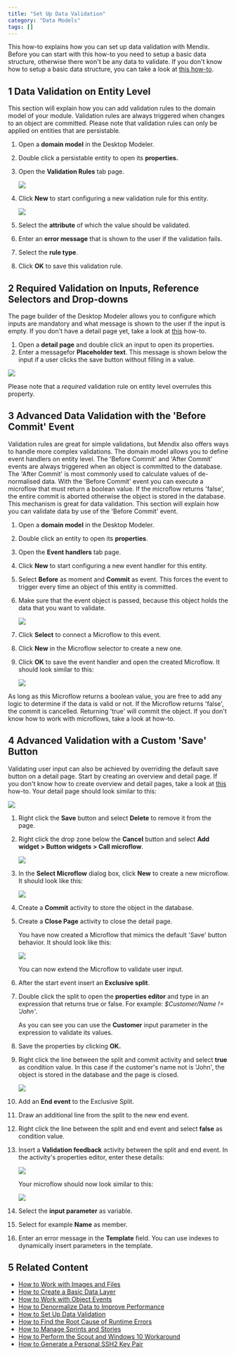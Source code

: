 ```yaml
---
title: "Set Up Data Validation"
category: "Data Models"
tags: []
---
```

This how-to explains how you can set up data validation with Mendix. Before you can start with this how-to you need to setup a basic data structure, otherwise there won't be any data to validate. If you don't know how to setup a basic data structure, you can take a look at [this how-to](create-a-basic-data-layer).

## 1 Data Validation on Entity Level

This section will explain how you can add validation rules to the domain model of your module. Validation rules are always triggered when changes to an object are committed. Please note that validation rules can only be applied on entities that are persistable.

1.  Open a **domain model** in the Desktop Modeler.
2.  Double click a persistable entity to open its **properties.**
3.  Open the **Validation Rules** tab page.

    ![](attachments/18448742/18582149.png)

4.  Click **New** to start configuring a new validation rule for this entity.

    ![](attachments/18448742/18582148.png)

5.  Select the **attribute** of which the value should be validated.
6.  Enter an **error message** that is shown to the user if the validation fails.
7.  Select the **rule type**.
8.  Click **OK** to save this validation rule.

## 2 Required Validation on Inputs, Reference Selectors and Drop-downs

The page builder of the Desktop Modeler allows you to configure which inputs are mandatory and what message is shown to the user if the input is empty. If you don't have a detail page yet, take a look at [this](../ux/create-your-first-two-overview-and-detail-pages) how-to.

1.  Open a **detail page** and double click an input to open its properties.
2.  Enter a messagefor **Placeholder text**. This message is shown below the input if a user clicks the save button without filling in a value.

![](attachments/18448742/18582144.png)

Please note that a _required_ validation rule on entity level overrules this property.

## 3 Advanced Data Validation with the 'Before Commit' Event

Validation rules are great for simple validations, but Mendix also offers ways to handle more complex validations. The domain model allows you to define event handlers on entity level. The 'Before Commit' and 'After Commit' events are always triggered when an object is committed to the database. The 'After Commit' is most commonly used to calculate values of de-normalised data. With the 'Before Commit' event you can execute a microflow that must return a boolean value. If the microflow returns 'false', the entire commit is aborted otherwise the object is stored in the database. This mechanism is great for data validation. This section will explain how you can validate data by use of the 'Before Commit' event.

1.  Open a **domain model** in the Desktop Modeler.
2.  Double click an entity to open its **properties**.
3.  Open the **Event handlers** tab page.
4.  Click **New** to start configuring a new event handler for this entity.
5.  Select **Before** as moment and **Commit** as event. This forces the event to trigger every time an object of this entity is committed.
6.  Make sure that the event object is passed, because this object holds the data that you want to validate.

    ![](attachments/18448742/18582146.png)

7.  Click **Select** to connect a Microflow to this event.
8.  Click **New** in the Microflow selector to create a new one.
9.  Click **OK** to save the event handler and open the created Microflow. It should look similar to this:

    ![](attachments/18448742/18582145.png)

As long as this Microflow returns a boolean value, you are free to add any logic to determine if the data is valid or not. If the Microflow returns 'false', the commit is cancelled. Returning 'true' will commit the object. If you don't know how to work with microflows, take a look at how-to.

## 4 Advanced Validation with a Custom 'Save' Button

Validating user input can also be achieved by overriding the default save button on a detail page. Start by creating an overview and detail page. If you don't know how to create overview and detail pages, take a look at [this](../ux/create-your-first-two-overview-and-detail-pages) how-to. Your detail page should look similar to this:

![](attachments/18448742/18582143.png)

1.  Right click the **Save** button and select **Delete** to remove it from the page.
2.  Right click the drop zone below the **Cancel** button and select **Add widget > Button widgets > Call microflow**.

    ![](attachments/18448742/18582142.png)

3.  In the **Select Microflow** dialog box, click **New** to create a new microflow. It should look like this:

    ![](attachments/18448742/18582141.png)

4.  Create a **Commit** activity to store the object in the database.
5.  Create a **Close Page** activity to close the detail page.

    You have now created a Microflow that mimics the default 'Save' button behavior. It should look like this:
    
    ![](attachments/18448742/18582140.png)

    You can now extend the Microflow to validate user input.
6.  After the start event insert an **Exclusive split**.
7.  Double click the split to open the **properties editor** and type in an expression that returns true or false. For example: _$Customer/Name != 'John'_.

    As you can see you can use the **Customer** input parameter in the expression to validate its values.
8. Save the properties by clicking **OK.**
9. Right click the line between the split and commit activity and select **true** as condition value. In this case if the customer's name not is 'John', the object is stored in the database and the page is closed.

    ![](attachments/18448742/18582139.png)

10. Add an **End event** to the Exclusive Split.
11. Draw an additional line from the split to the new end event.
12. Right click the line between the split and end event and select **false** as condition value.
13. Insert a **Validation feedback** activity between the split and end event. In the activity's properties editor, enter these details:

    ![](attachments/18448742/18582137.png)

    Your microflow should now look similar to this:

    ![](attachments/18448742/18582138.png)

14. Select the **input parameter** as variable.
15. Select for example **Name** as member.
16. Enter an error message in the **Template** field. You can use indexes to dynamically insert parameters in the template.

## 5 Related Content

* [How to Work with Images and Files](working-with-images-and-files)
* [How to Create a Basic Data Layer](create-a-basic-data-layer)
* [How to Work with Object Events](working-with-object-events)
* [How to Denormalize Data to Improve Performance](denormalize-data-to-improve-performance)
* [How to Set Up Data Validation](setting-up-data-validation)
* [How to Find the Root Cause of Runtime Errors](../monitoring-troubleshooting/finding-the-root-cause-of-runtime-errors)
* [How to Manage Sprints and Stories](/developerportal/howto/managing-your-application-requirements-with-mendix)
* [How to Perform the Scout and Windows 10 Workaround](../ux/perform-scout-and-windows-10-workaround)
* [How to Generate a Personal SSH2 Key Pair](../security/generating-a-personal-ssh2-key-pair)

